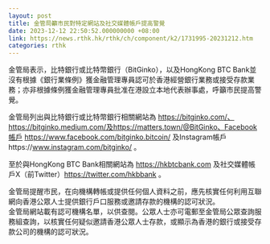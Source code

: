 ```yaml
---
layout: post
title: 金管局籲市民對特定網站及社交媒體帳戶提高警覺
date: 2023-12-12 22:50:52.000000000 +08:00
link: https://news.rthk.hk/rthk/ch/component/k2/1731995-20231212.htm
categories: rthk
---
```


金管局表示，比特銀行或比特幣銀行（BitGinko），以及HongKong BTC Bank並沒有根據《銀行業條例》獲金融管理專員認可於香港經營銀行業務或接受存款業務；亦非根據條例獲金融管理專員批准在港設立本地代表辦事處，呼籲市民提高警覺。

金管局列出與比特銀行或比特幣銀行相關網站為 https://bitginko.com/、https://bitginko.medium.com/及https://matters.town/@BitGinko、Facebook帳戶 https://www.facebook.com/bitginko.bitcoin/  及Instagram帳戶https://www.instagram.com/bitginko/ 。

至於與HongKong BTC Bank相關網站為 https://hkbtcbank.com 及社交媒體帳戶X（前Twitter）https://twitter.com/hkbbank 。

金管局提醒市民，在向機構轉帳或提供任何個人資料之前，應先核實任何利用互聯網向香港公眾人士提供銀行戶口服務或邀請存款的機構的認可狀況。
　　      
金管局網站載有認可機構名單，以供查閱。公眾人士亦可電郵至金管局公眾查詢服務組查詢，以核實任何疑似邀請香港公眾人士存款，或顯示為香港的銀行或接受存款公司的機構的認可狀況。

